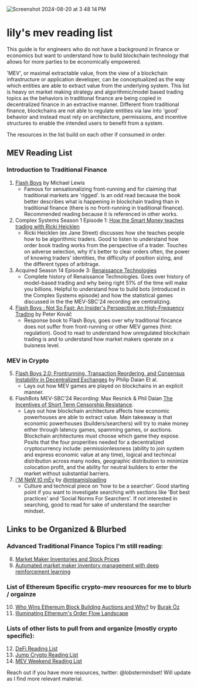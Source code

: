 
![Screenshot 2024-08-20 at 3 48 14 PM](https://github.com/user-attachments/assets/e6ca509b-dcc7-475a-b09b-66d5ee10f279)


# lily's mev reading list
This guide is for engineers who do not have a background in finance or economics but want to understand how to build blockchain technology that allows for more parties to be economically empowered.

'MEV', or maximal extractable value, from the view of a blockchain infrastructure or application developer, can be conceptualized as the way which entities are able to extract value from the underlying system. This list is heavy on market making strategy and algorithmic/model based trading topics as the behaviors in traditional finance are being copied in decentralized finance in an extractive manner. Different from traditional finance, blockchains are not able to regulate entities via law into 'good' behavior and instead must rely on architecture, permissions, and incentive structures to enable the intended users to benefit from a system.

The resources in the list build on each other if consumed in order.

## MEV Reading List
### Introduction to Traditional Finance 
1. [Flash Boys](https://en.wikipedia.org/wiki/Flash_Boys) by Michael Lewis
   - Famous for sensationalizing front-running and for claiming that traditional markets are 'rigged'. Is an odd read because the book better describes what is happening in blockchain trading than in traditional finance (there is no front-running in traditional finance). Recommended reading because it is referenced in other works.
2. Complex Systems Season 1 Episode 1: [How the Smart Money teaches trading with Ricki Heicklen](https://www.complexsystemspodcast.com/episodes/teaching-trading-ricki-heicklen/)
   - Ricki Heicklen (ex Jane Street) discusses how she teaches people how to be algorithmic traders. Good to listen to understand how order book trading works from the perspective of a trader. Touches on adverse selection, why it's better to clear orders often, the power of knowing traders' identities, the difficulty of position sizing, and the different types of arbitrage. 
3. Acquired Season 14 Episode 3: [Renaissance Technologies](https://www.acquired.fm/episodes/renaissance-technologies)
   - Complete history of Renaissance Technologies. Goes over history of model-based trading and why being right 51% of the time will make you billions. Helpful to understand how to build bots (introduced in the Complex Systems episode) and how the statistical games discussed in the the MEV-SBC'24 recording are centralizing. 
4. [Flash Boys : Not So Fast: An Insider's Perspective on High-Frequency Trading](https://g.co/kgs/8LR9aQj) by Peter Kováč
   - Response book to Flash Boys, goes over why traditional fincance does not suffer from front-running or other MEV games (hint: regulation). Good to read to understand how unregulated blockchain trading is and to understand how market makers operate on a buisness level. 

### MEV in Crypto 
5. [Flash Boys 2.0: Frontrunning, Transaction Reordering, and Consensus Instability in Decentralized Exchanges](https://arxiv.org/abs/1904.05234) by Philip Daian Et al.
   - Lays out how MEV games are played on blockchains in an explicit manner.
6. FlashBots MEV-SBC’24 Recording: Max Resnick & Phil Daian [The Incentives of Short Term Censorship Resistance](https://www.youtube.com/watch?v=SBOGdofF4u8).
   - Lays out how blockchain architecture affects how economic powerhouses are able to extract value. Main takeaway is that economic powerhouses (builders/searchers) will try to make money either through latency games, spamming games, or auctions. Blockchain architectures must choose which game they expose. Posits that the four properities needed for a decentralized cryptocurrency include: permissionlessness (ability to join system and express economic value at any time), logical and techincal distribution across many nodes, geographic distribution to minimize colocation profit, and the ability for neutral builders to enter the market without substantial barriers.
7. [i'M NeW t0 mEv](https://mteam.space/posts/im-new-to-mev/) by [@mteamisloading](https://x.com/mteamisloading)
   - Culture and technical piece on 'how to be a searcher'. Good starting point if you want to investigate searching with sections like 'Bot best practices' and 'Social Norms For Searchers'. If not interested in searching, good to read for sake of understand the searcher mindset. 

## Links to be Organized & Blurbed 
### Advanced Traditional Finance Topics I'm still reading:
8. [Market Maker Inventories and Stock Prices](https://www.cis.upenn.edu/~mkearns/finread/Inventories_and_Prices.pdf)
9. [Automated market maker inventory management with deep reinforcement learning](https://link.springer.com/article/10.1007/s10489-023-04647-9)

### List of Ethereum Specific crypto-mev resources for me to blurb / orgainze 
10. [Who Wins Ethereum Block Building Auctions and Why?](https://arxiv.org/abs/2407.13931) by [Burak Öz](https://x.com/boez95)
11. [Illuminating Ethereum's Order Flow Landscape](https://writings.flashbots.net/illuminate-the-order-flow)

### Lists of other lists to pull from and organize (mostly crypto specific):
12. [DeFi Reading List](https://jmcph4.dev/defi-reading-list.html)
13. [Jump Crypto Reading List](https://github.com/JumpCrypto/crypto-reading-list/blob/main/MEV.md)
14. [MEV Weekend Reading List](https://github.com/peiyuechen/MEV-weekend-reading-list-)


Reach out if you have more resources, twitter: @lobstermindset! Will update as I find more relevant material. 
  
   
